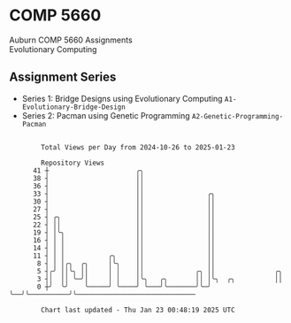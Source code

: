 # COMP 5660
Auburn COMP 5660 Assignments  
Evolutionary Computing

## Assignment Series
- Series 1: Bridge Designs using Evolutionary Computing `A1-Evolutionary-Bridge-Design`
- Series 2: Pacman using Genetic Programming `A2-Genetic-Programming-Pacman`

```

        Total Views per Day from 2024-10-26 to 2025-01-23

        Repository Views
      41 ┼                      ╭╮
      38 ┤                      ││
      36 ┤                      ││
      33 ┤                      ││                ╭╮
      30 ┤                      ││                ││
      27 ┤                      ││                ││
      25 ┤ ╭╮                   ││                ││
      22 ┤ ││                   ││                ││
      19 ┤ │╰╮                  ││                ││
      16 ┤ │ │                  ││                ││
      14 ┤ │ │                  ││                ││
      11 ┤ │ │           ╭╮     ││                ││
       8 ┤ │ │╭╮  ╭╮     │╰╮    ││                ││
       5 ┤╭╯ ││╰╮ ││     │ │    ││             ╭╮ ││               ╭╮
       3 ┤│  ││ ╰─╯│     │ │    │╰╮   ╭╮       ││ │╰╮  ╭╮          ││
       0 ┼╯  ╰╯    ╰─────╯ ╰────╯ ╰───╯╰───────╯╰─╯ ╰──╯╰──────────╯╰──────────────────────────────

        Chart last updated - Thu Jan 23 00:48:19 2025 UTC
        
```
